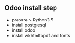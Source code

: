 ## Odoo install step 

* prepare > Python3.5
* install postgresql
* install odoo
* install wkhtmltopdf and fonts